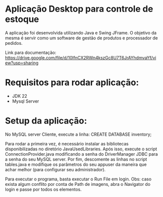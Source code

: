 # Aplicação Desktop para controle de estoque

A aplicação foi desenvolvida utilizando Java e Swing JFrame. O objetivo da mesma é servir como 
um software de gestão de produtos e processador de pedidos.

Link para documentação: https://drive.google.com/file/d/10lfnCX2RWn4kszGc8U7T6JrAYhdmvaYf/view?usp=sharing

# Requisitos para rodar aplicação:
- JDK 22
- Mysql Server

# Setup da aplicação:

No MySQL server Cliente, execute a linha: CREATE DATABASE inventory;

Para rodar a primeira vez, é necessário instalar as bibliotecas disponibilizadas no diretório
JavaUsedLibraries. Após isso, execute o script ConnectionProvider.java modificando a senha do
DriverManager JDBC para a senha do seu MySQL server. Por fim, descomente as linhas no script 
tables.java e modifique os parâmetros do seu appuser da maneira que achar melhor (para configurar
seu administrador).

Para executar o programa, basta executar o Run File em login.
Obs: caso exista algum conflito por conta de Path de imagens, abra o Navigator do login e passe 
por todos os elementos.
